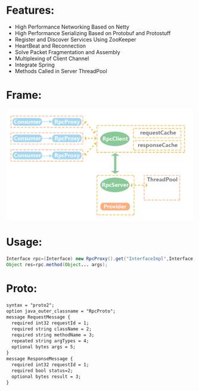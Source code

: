 # Features:  
* High Performance Networking Based on Netty  
* High Performance Serializing Based on Protobuf and Protostuff  
* Register and Discover Services Using ZooKeeper
* HeartBeat and Reconnection 
* Solve Packet Fragmentation and Assembly  
* Multiplexing of Client Channel   
* Integrate Spring  
* Methods Called in Server ThreadPool  

# Frame:
![](https://github.com/bysoul/la-rpc/blob/master/display/frame.jpg)

# Usage:
```JAVA
Interface rpc=(Interface) new RpcProxy().get("InterfaceImpl",Interface.class);  
Object res=rpc.method(Object... args);
```
# Proto:
```
syntax = "proto2";
option java_outer_classname = "RpcProto";
message RequestMessage {
  required int32 requestId = 1;
  required string className = 2;
  required string methodName = 3;
  repeated string argTypes = 4;
  optional bytes args = 5;
}
message ResponseMessage {
  required int32 requestId = 1;
  required bool status=2;
  optional bytes result = 3;
}
```
